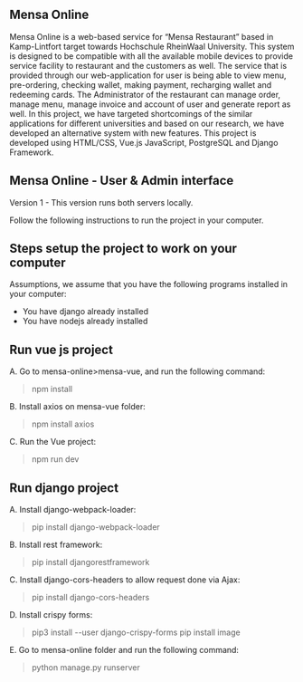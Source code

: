 Mensa Online
----

Mensa Online is a web-based service for “Mensa Restaurant” based in Kamp-Lintfort target towards Hochschule RheinWaal University. This system is designed to be compatible with all the available mobile devices to provide service facility to restaurant and the customers as well. The service that is provided through our web-application for user is being able to view menu, pre-ordering, checking wallet, making payment, recharging wallet and redeeming cards. The Administrator of the restaurant can manage order, manage menu, manage invoice and account of user and generate report as well. In this project, we have targeted shortcomings of the similar applications for different universities and based on our research, we have developed an alternative system with new features. This project is developed using HTML/CSS, Vue.js JavaScript, PostgreSQL and Django Framework.

Mensa Online - User & Admin interface
----

Version 1 - This version runs both servers locally.

Follow the following instructions to run the project in your computer.

Steps setup the project to work on your computer
----

Assumptions, we assume that you have the following programs installed in your computer:

- You have django already installed 
- You have nodejs already installed

Run vue js project
----

A. Go to mensa-online>mensa-vue, and run the following command:

> npm install

B. Install axios on mensa-vue folder:

>npm install axios

C. Run the Vue project: 

> npm run dev

Run django project
----

A. Install django-webpack-loader:

>pip install django-webpack-loader

B. Install rest framework:

>pip install djangorestframework

C. Install django-cors-headers to allow request done via Ajax:

>pip install django-cors-headers

D. Install crispy forms:

>pip3 install --user django-crispy-forms
>pip install image

E. Go to mensa-online folder and run the following command:

> python manage.py runserver
